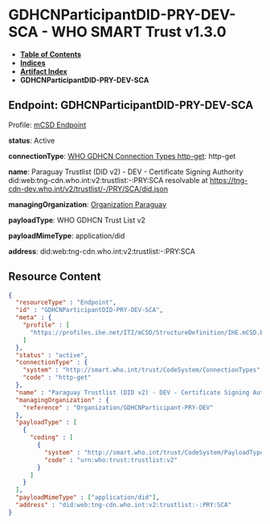 # GDHCNParticipantDID-PRY-DEV-SCA - WHO SMART Trust v1.3.0

* [**Table of Contents**](toc.md)
* [**Indices**](indices.md)
* [**Artifact Index**](artifacts.md)
* **GDHCNParticipantDID-PRY-DEV-SCA**

## Endpoint: GDHCNParticipantDID-PRY-DEV-SCA

Profile: [mCSD Endpoint](https://profiles.ihe.net/ITI/mCSD/4.0.0/StructureDefinition-IHE.mCSD.Endpoint.html)

**status**: Active

**connectionType**: [WHO GDHCN Connection Types http-get](CodeSystem-ConnectionTypes.md#ConnectionTypes-http-get): http-get

**name**: Paraguay Trustlist (DID v2) - DEV - Certificate Signing Authority did:web:tng-cdn.who.int:v2:trustlist:-:PRY:SCA resolvable at https://tng-cdn-dev.who.int/v2/trustlist/-/PRY/SCA/did.json

**managingOrganization**: [Organization Paraguay](Organization-GDHCNParticipant-PRY-DEV.md)

**payloadType**: WHO GDHCN Trust List v2

**payloadMimeType**: application/did

**address**: did:web:tng-cdn.who.int:v2:trustlist:-:PRY:SCA



## Resource Content

```json
{
  "resourceType" : "Endpoint",
  "id" : "GDHCNParticipantDID-PRY-DEV-SCA",
  "meta" : {
    "profile" : [
      "https://profiles.ihe.net/ITI/mCSD/StructureDefinition/IHE.mCSD.Endpoint"
    ]
  },
  "status" : "active",
  "connectionType" : {
    "system" : "http://smart.who.int/trust/CodeSystem/ConnectionTypes",
    "code" : "http-get"
  },
  "name" : "Paraguay Trustlist (DID v2) - DEV - Certificate Signing Authority\ndid:web:tng-cdn.who.int:v2:trustlist:-:PRY:SCA\nresolvable at https://tng-cdn-dev.who.int/v2/trustlist/-/PRY/SCA/did.json",
  "managingOrganization" : {
    "reference" : "Organization/GDHCNParticipant-PRY-DEV"
  },
  "payloadType" : [
    {
      "coding" : [
        {
          "system" : "http://smart.who.int/trust/CodeSystem/PayloadTypes",
          "code" : "urn:who:trust:trustlist:v2"
        }
      ]
    }
  ],
  "payloadMimeType" : ["application/did"],
  "address" : "did:web:tng-cdn.who.int:v2:trustlist:-:PRY:SCA"
}

```
